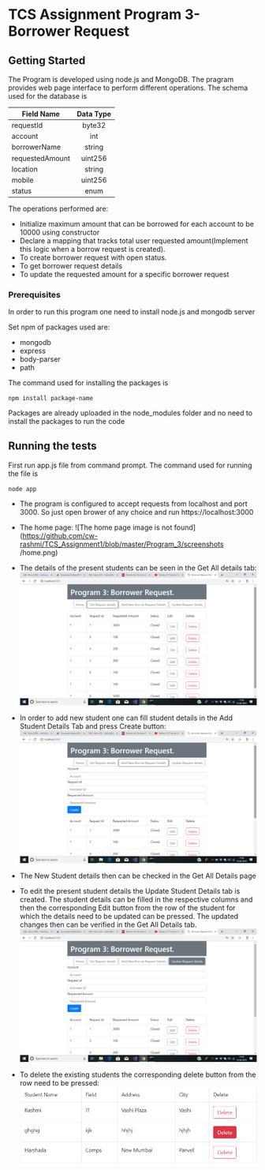 # TCS Assignment Program 3-Borrower Request

## Getting Started

The Program is developed using node.js and MongoDB. The pragram provides web page interface to perform different operations. The schema used for the database is

| Field Name       | Data Type         |
| ------------- |:-------------:|
| requestId     | byte32 | 
| account      | int      |  
| borrowerName | string |
| requestedAmount | uint256 |
| location | string |
| mobile | uint256      | 
| status | enum      | 

The operations performed are:

* Initialize maximum amount that can be borrowed for each account to be 10000 using constructor
* Declare a mapping that tracks total user requested amount(Implement this logic when a borrow request is created).
* To create borrower request with open status.
* To get borrower request details
* To update the requested amount for a specific borrower request

### Prerequisites

In order to run this program one need to install node.js and mongodb server

 Set npm of packages used are:
* mongodb
* express
* body-parser
* path

The command used for installing the packages is 
```
npm install package-name
```
Packages are already uploaded in the node_modules folder and no need to install the packages to run the code

## Running the tests

First run app.js file from command prompt.
The command used for running the file is

```
node app
```

* The program is configured to accept requests from localhost and port 3000. So just open brower of any choice and run https://localhost:3000

* The home page:
![The home page image is not found](https://github.com/cw-rashmi/TCS_Assignment1/blob/master/Program_3/screenshots /home.png)

* The details of the present students can be seen in the Get All details tab:
![The Student Details image is not found](https://github.com/cw-rashmi/TCS_Assignment1/blob/master/Program_3/screenshots/details.png)

* In order to add new student one can fill student details in the Add Student Details Tab and press Create button:
![The home page image is not found](https://github.com/cw-rashmi/TCS_Assignment1/blob/master/Program_3/screenshots/add.png)

* The New Student details then can be checked in the Get All Details page

* To edit the present student details the Update Student Details tab is created. The student details can be filled in the respective columns and then the corresponding Edit button from the row of the student for which the details need to be updated can be pressed. The updated changes then can be verified in the Get All Details tab.
![The home page image is not found](https://github.com/cw-rashmi/TCS_Assignment1/blob/master/Program_3/screenshots/update.png)

* To delete the existing students the corresponding delete button from the row need to be pressed:
![The home page image is not found](https://github.com/cw-rashmi/TCS_Assignment1/blob/master/Program_1/screenshots/delete.png)
